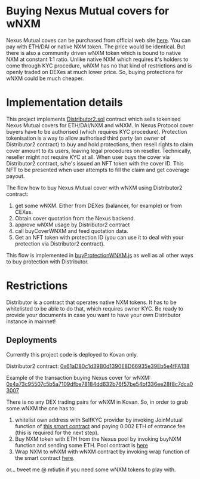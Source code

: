 # Buying Nexus Mutual covers for wNXM

Nexus Mutual coves can be purchased from official web site [here](https://app.nexusmutual.io/cover). You can pay with ETH/DAI or native NXM token. The price would be identical. But there is also a community driven wNXM token which is bound to native NXM at constant 1:1 ratio. Unlike native NXM which requires it's holders to come through KYC procedure, wNXM has no that kind of restrictions and is openly traded on DEXes at much lower price. So, buying protections for wNXM could be much cheaper.

# Implementation details

This project implements [Distributor2.sol](contracts/nexusmutual/modules/distributor/Distributor2.sol) contract which sells tokenised Nexus Mutual covers for ETH/DAI/NXM and wNXM. In Nexus Protocol cover buyers have to be authorised (which requires KYC procedure). Protection tokenisation is a way to allow authorised third party (an owner of Distributor2 contract) to buy and hold protections, then resell rights to claim cover amount to its users, leaving legal procedures on reseller. Technically, reseller might not require KYC at all. When user buys the cover via Distributor2 contract, s/he's issued an NFT token with the cover ID. This NFT to be presented when user attempts to fill the claim and get coverage payout. 

The flow how to buy Nexus Mutual cover with wNXM using Distributor2 contract:

1. get some wNXM. Either from DEXes (balancer, for example) or from CEXes. 
2. Obtain cover quotation from the Nexus backend. 
3. approve wNXM usage by Distributor2 contract
4. call buyCoverWNXM and feed quotation data. 
5. Get an NFT token with protection ID (you can use it to deal with your protection via Distributor2 contract). 

This flow is implemented in [buyProtectionWNXM.js](test/buyProtectionWNXM.js)  as well as all other ways to buy protection with Distributor. 
# Restrictions

Distributor is a contract that operates native NXM tokens. It has to be whitelisted to be able to do that, which requires owner KYC. Be ready to provide your documents in case you want to have your own Distributor instance in mainnet! 

## Deployments

Currently this project code is deployed to Kovan only. 

Distributor2 contract: [0x61aD80c1d39B0d1390E8D66935e39Eb5e4fFA138](https://www.notion.so/d39b0d1390e8d66935e39eb5e4ffa138)

Example of the transaction buying Nexus cover for wNXM: [0x4a73c95507c5b5a7109dfbe78184dd632b76f57be54bf336ee28f8c7dca03007](https://www.notion.so/2b76f57be54bf336ee28f8c7dca03007)

There is no any DEX trading pairs for wNXM in Kovan. So, in order to grab some wNXM the one has to:

1. whitelist own address with SelfKYC provider by invoking JoinMutual function of [this smart contract](https://kovan.etherscan.io/address/0x74e0BE134744cA896196796A58203D090bc791fE#writeContract) and paying 0.002 ETH of entrance fee (this is required for the next step). 
2. Buy NXM token with ETH from the Nexus pool by invoking buyNXM function and sending some ETH. Pool contract is [here](https://www.notion.so/f1144c34c061bff3222a431cec5aeec1)
3. Wrap NXM to wNXM with wNXM contract by invoking wrap function of the smart contract [here](https://www.notion.so/8851cbde4a39a7ac6ee47bad0b050717).

or... tweet me @ mtiutin if you need some wNXM tokens to play with.